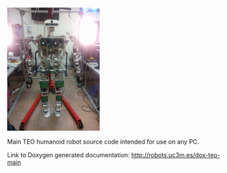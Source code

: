 ![TEO Humanoid Robot](share/images/teo-lab2014-215px.jpg)

Main TEO humanoid robot source code intended for use on any PC.

Link to Doxygen generated documentation: http://robots.uc3m.es/dox-teo-main


